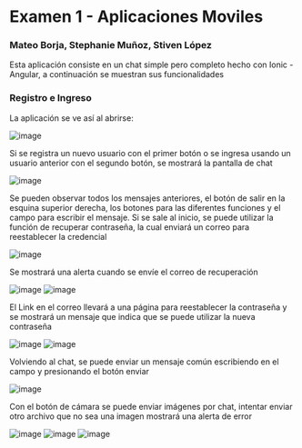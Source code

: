 # Examen 1 - Aplicaciones Moviles
### Mateo Borja, Stephanie Muñoz, Stiven López

Esta aplicación consiste en un chat simple pero completo hecho con Ionic - Angular, a continuación se muestran sus funcionalidades

### Registro e Ingreso

La aplicación se ve así al abrirse:

![image](https://user-images.githubusercontent.com/66144847/148621316-b00dfcd8-cd4a-4fb3-8bf1-e80d9f020485.png)

Si se registra un nuevo usuario con el primer botón o se ingresa usando un usuario anterior con el segundo botón, se mostrará la pantalla de chat

![image](https://user-images.githubusercontent.com/66144847/148621638-f054d4f1-7313-41e2-9708-4f71eaeb5187.png)

Se pueden observar todos los mensajes anteriores, el botón de salir en la esquina superior derecha, los botones para las diferentes funciones y el campo para escribir el mensaje. Si se sale al inicio, se puede utilizar la función de recuperar contraseña, la cual enviará un correo para reestablecer la credencial

![image](https://user-images.githubusercontent.com/66144847/148621883-d26f0c1f-ecc7-4c8a-a1a6-702862f313b0.png)

Se mostrará una alerta cuando se envíe el correo de recuperación

![image](https://user-images.githubusercontent.com/66144847/148622688-c6ff36d0-602f-4594-886e-b5970a980f43.png)
![image](https://user-images.githubusercontent.com/66144847/148622702-4631e499-3667-47f9-9fa4-9655d264d329.png)

El Link en el correo llevará a una página para reestablecer la contraseña y se mostrará un mensaje que indica que se puede utilizar la nueva contraseña

![image](https://user-images.githubusercontent.com/66144847/148622809-ab445ab8-7161-4c1a-8a79-498d7c39ed2e.png)
![image](https://user-images.githubusercontent.com/66144847/148622923-ede17e98-75f4-48a5-b328-e4c81691d347.png)

Volviendo al chat, se puede enviar un mensaje común escribiendo en el campo y presionando el botón enviar

![image](https://user-images.githubusercontent.com/66144847/148623643-079fce2f-5562-4dfa-91c3-84bb73423ccd.png)

Con el botón de cámara se puede enviar imágenes por chat, intentar enviar otro archivo que no sea una imagen mostrará una alerta de error

![image](https://user-images.githubusercontent.com/66144847/148623887-99c5481f-c13d-406a-b937-b84c36bc4351.png)
![image](https://user-images.githubusercontent.com/66144847/148623900-50694da1-640c-480e-a398-c4a92e11c78c.png)
![image](https://user-images.githubusercontent.com/66144847/148623928-6e867141-251f-4bff-af32-32906898e268.png)
